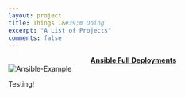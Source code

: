 ```yaml
---
layout: project
title: Things I&#39;m Doing
excerpt: "A List of Projects"
comments: false
---
```



<center><a href="https://www.linkedin.com/in/daniel-ryan-310/"><b>Ansible Full Deployments</b></a></center>
<img src="https://raw.githubusercontent.com/Kookster310/kookster310.github.io/master/assets/img/ansible-example-gif.gif" alt="Ansible-Example"> 

Testing!
